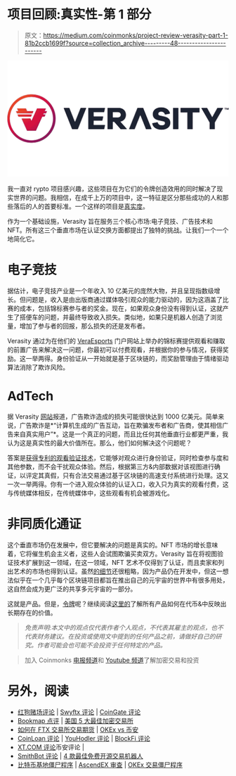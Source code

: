 # 项目回顾:真实性-第 1 部分

> 原文：<https://medium.com/coinmonks/project-review-verasity-part-1-81b2ccb1699f?source=collection_archive---------48----------------------->

![](img/4f16a1f12eb1372b4b186727500b9d40.png)

我一直对 rypto 项目感兴趣，这些项目在为它们的令牌创造效用的同时解决了现实世界的问题。我相信，在成千上万的项目中，这一特征是区分那些成功的人和那些落后的人的首要标准。一个这样的项目是[真实度](https://verasity.io/)。

作为一个基础设施，Verasity 旨在服务三个核心市场:电子竞技、广告技术和 NFT。所有这三个垂直市场在认证交换方面都提出了独特的挑战。让我们一个一个地简化它。

# 电子竞技

据估计，电子竞技产业是一个年收入 10 亿美元的庞然大物，并且呈现指数级增长。但问题是，收入是由出版商通过媒体吸引观众的能力驱动的，因为这涵盖了比赛的成本，包括锦标赛参与者的奖金。现在，如果观众身份没有得到认证，这就产生了搭便车的问题，并最终导致收入损失。类似地，如果只是机器人创造了浏览量，增加了参与者的回报，那么损失的还是发布者。

Verasity 通过为在他们的 [VeraEsports](https://verasity.io/esports) 门户网站上举办的锦标赛提供观看和赚取的前置广告来解决这一问题，你最初可以付费观看，并根据你的参与情况，获得奖励。这一举两得。身份验证从一开始就是基于区块链的，而奖励管理由于情绪驱动算法消除了欺诈风险。

# AdTech

据 Verasity [网站](https://verasity.io/adtech)报道，广告欺诈造成的损失可能很快达到 1000 亿美元。简单来说，广告欺诈是*“计算机生成的广告互动，旨在欺骗发布者和广告商，使其相信广告来自真实用户”*。这是一个真正的问题，而且比任何其他垂直行业都更严重，我认为这是真实性的最大价值所在。那么，他们如何解决这个问题呢？

答案是[获得专利的观看验证技术](https://verasity.io/documents/verasity_pov.pdf)，它能够对观众进行身份验证，同时检查参与度和其他参数，而不会干扰观众体验。然后，根据第三方&内部数据对该视图进行确证，以评定其真假，只有合法交易通过基于区块链的高速支付系统进行处理。这又一次一举两得。你有一个进入观众体验的认证入口，收入只为真实的观看付费，这与传统媒体相反，在传统媒体中，这些观看有机会被游戏化。

# 非同质化通证

这个垂直市场仍在发展中，但它要解决的问题是真实的。NFT 市场的增长意味着，它将催生机会主义者，这些人会试图欺骗买卖双方。Verasity 旨在将视图验证技术扩展到这一领域，在这一领域，NFT 艺术不仅得到了认证，而且卖家和列出艺术的市场也得到认证。虽然[的细节](https://verasity.io/nfts)还很粗略，因为产品仍在开发中，但这一想法似乎在一个几乎每个区块链项目都旨在推出自己的元宇宙的世界中有很多用处，这自然会成为更广泛的共享多元宇宙的一部分。

这就是产品。但是，[令牌](https://coinmarketcap.com/currencies/verasity/)呢？继续阅读[这里的](/@ahmedabidshafi/project-review-verasity-part-ii-6166266ef196)了解所有产品如何在代币&中反映出长期存在的价值。

> *免责声明:本文中的观点仅代表作者个人观点，不代表其雇主的观点，也不代表财务建议。在投资或使用文中提到的任何产品之前，请做好自己的研究。作者可能会也可能不会投资于任何特定的产品。*

> 加入 Coinmonks [电报频道](https://t.me/coincodecap)和 [Youtube 频道](https://www.youtube.com/c/coinmonks/videos)了解加密交易和投资

# 另外，阅读

*   [红狗赌场评论](https://coincodecap.com/red-dog-casino-review) | [Swyftx 评论](https://coincodecap.com/swyftx-review) | [CoinGate 评论](https://coincodecap.com/coingate-review)
*   [Bookmap 点评](https://coincodecap.com/bookmap-review-2021-best-trading-software) | [美国 5 大最佳加密交易所](https://coincodecap.com/crypto-exchange-usa)
*   [如何在 FTX 交易所交易期货](https://coincodecap.com/ftx-futures-trading) | [OKEx vs 币安](https://coincodecap.com/okex-vs-binance)
*   [CoinLoan 评论](https://coincodecap.com/coinloan-review) | [YouHodler 评论](/coinmonks/youhodler-4-easy-ways-to-make-money-98969b9689f2) | [BlockFi 评论](https://coincodecap.com/blockfi-review)
*   [XT.COM 评论](https://coincodecap.com/profittradingapp-for-binance)币安评论 |
*   [SmithBot 评论](https://coincodecap.com/smithbot-review) | [4 款最佳免费开源交易机器人](https://coincodecap.com/free-open-source-trading-bots)
*   [比特币基地僵尸程序](/coinmonks/coinbase-bots-ac6359e897f3) | [AscendEX 审查](/coinmonks/ascendex-review-53e829cf75fa) | [OKEx 交易僵尸程序](/coinmonks/okex-trading-bots-234920f61e60)